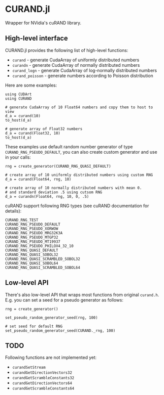 # CURAND.jl

Wrapper for NVidia's cuRAND library. 

## High-level interface

CURAND.jl provides the following list of high-level functions: 

 * `curand` - generate CudaArray of uniformly distributed numbers
 * `curandn` - generate CudaArray of normally distributed numbers
 * `curand_logn` - generate CudaArray of log-normally distributed numbers
 * `curand_poisson` - generate numbers according to Poisson distribution

Here are some examples:

```
using CUDArt
using CURAND

# generate CudaArray of 10 Float64 numbers and copy them to host to view
d_a = curand(10)
to_host(d_a)

# generate array of Float32 numbers
d_a = curand(Float32, 10)
to_host(d_a)
```

These examples use default random number generator of type `CURAND_RNG_PSEUDO_DEFAULT`, you can also create custom generator and use in your calls: 

```
rng = create_generator(CURAND_RNG_QUASI_DEFAULT)

# create array of 10 uniformly distributed numbers using custom RNG
d_a = curand(Float64, rng, 10)

# create array of 10 normally distributed numbers with mean 0. 
# and standard deviation .5 using cutsom RNG
d_a = curandn(Float64, rng, 10, 0, .5)
```

cuRAND support following RNG types (see cuRAND documentation for details):

```
CURAND_RNG_TEST
CURAND_RNG_PSEUDO_DEFAULT	
CURAND_RNG_PSEUDO_XORWOW	
CURAND_RNG_PSEUDO_MRG32K3A
CURAND_RNG_PSEUDO_MTGP32
CURAND_RNG_PSEUDO_MT19937
CURAND_RNG_PSEUDO_PHILOX4_32_10
CURAND_RNG_QUASI_DEFAULT
CURAND_RNG_QUASI_SOBOL32
CURAND_RNG_QUASI_SCRAMBLED_SOBOL32
CURAND_RNG_QUASI_SOBOL64
CURAND_RNG_QUASI_SCRAMBLED_SOBOL64
```

## Low-level API

There's also low-level API that wraps most functions from original `curand.h`. E.g. you can set a seed for a pseudo generator as follows: 

```
rng = create_generator()

set_pseudo_random_generator_seed(rng, 100)

# set seed for default RNG
set_pseudo_random_generator_seed(CURAND._rng, 100)
```

## TODO

Following functions are not implemented yet: 

 * `curandSetStream`
 * `curandGetDirectionVectors32`
 * `curandGetScrambleConstants32`
 * `curandGetDirectionVectors64`
 * `curandGetScrambleConstants64`

